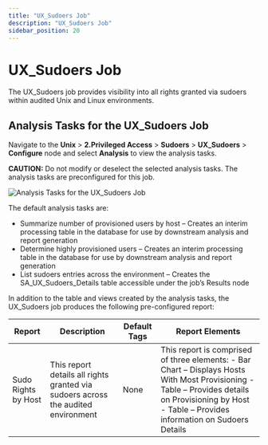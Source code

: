 ```yaml
---
title: "UX_Sudoers Job"
description: "UX_Sudoers Job"
sidebar_position: 20
---
```


# UX_Sudoers Job

The UX_Sudoers job provides visibility into all rights granted via sudoers within audited Unix and
Linux environments.

## Analysis Tasks for the UX_Sudoers Job

Navigate to the **Unix** > **2.Privileged Access** > **Sudoers** > **UX_Sudoers** > **Configure**
node and select **Analysis** to view the analysis tasks.

**CAUTION:** Do not modify or deselect the selected analysis tasks. The analysis tasks are
preconfigured for this job.

![Analysis Tasks for the UX_Sudoers Job](/img/product_docs/accessanalyzer/11.6/solutions/unix/privilegedaccess/sudoers/sudoersanalysis.webp)

The default analysis tasks are:

- Summarize number of provisioned users by host – Creates an interim processing table in the
  database for use by downstream analysis and report generation
- Determine highly provisioned users – Creates an interim processing table in the database for use
  by downstream analysis and report generation
- List sudoers entries across the environment – Creates the SA_UX_Sudoers_Details table accessible
  under the job’s Results node

In addition to the table and views created by the analysis tasks, the UX_Sudoers job produces the
following pre-configured report:

| Report              | Description                                                                       | Default Tags | Report Elements                                                                                                                                                                                      |
| ------------------- | --------------------------------------------------------------------------------- | ------------ | ---------------------------------------------------------------------------------------------------------------------------------------------------------------------------------------------------- |
| Sudo Rights by Host | This report details all rights granted via sudoers across the audited environment | None         | This report is comprised of three elements: - Bar Chart – Displays Hosts With Most Provisioning - Table – Provides details on Provisioning by Host - Table – Provides information on Sudoers Details |
